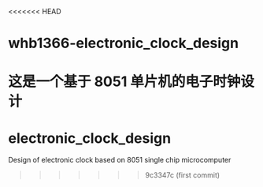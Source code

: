 <<<<<<< HEAD
# whb1366-electronic_clock_design
这是一个基于 8051 单片机的电子时钟设计
=======
# electronic_clock_design
Design of electronic clock based on 8051 single chip microcomputer
>>>>>>> 9c3347c (first commit)
